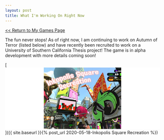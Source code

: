 ```yaml
---
layout: post
title: What I'm Working On Right Now
---
```



<a href="/myGames"><< Return to My Games Page</a>


The fun never stops! As of right now, I am continuing to work on Autumn of Terror (listed below) and have recently been recruited to work on a University of Southern California Thesis project! The game is in alpha development with more details coming soon! 

[![Inkopolis Square Recreation](/assets/artwork/MyGames/InkopolisSquareRecreation/InkopolisSquareRecreation_CoverImage_LongInvisible.jpg)]({{ site.baseurl }}{% post_url 2020-05-18-Inkopolis Square Recreation %})
